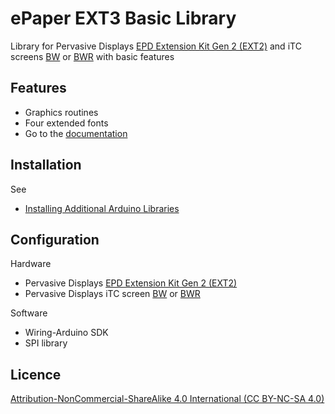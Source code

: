 # ePaper EXT3 Basic Library

Library for Pervasive Displays [EPD Extension Kit Gen 2 (EXT2)](https://www.pervasivedisplays.com/product/epd-extension-kit-gen-2-ext2/) and iTC screens [BW](https://www.pervasivedisplays.com/products/?_sft_etc_itc=itc&_sft_product_colour=black-white) or [BWR](https://www.pervasivedisplays.com/products/?_sft_etc_itc=itc&_sft_product_colour=black-white-red) with basic features

## Features

+ Graphics routines
+ Four extended fonts
+ Go to the [documentation](./docs/index/index.html)

## Installation

See 

+ [Installing Additional Arduino Libraries](https://www.arduino.cc/en/guide/libraries)

## Configuration

Hardware

* Pervasive Displays [EPD Extension Kit Gen 2 (EXT2)](https://www.pervasivedisplays.com/product/epd-extension-kit-gen-2-ext2/)
* Pervasive Displays iTC screen [BW](https://www.pervasivedisplays.com/products/?_sft_etc_itc=itc&_sft_product_colour=black-white) or [BWR](https://www.pervasivedisplays.com/products/?_sft_etc_itc=itc&_sft_product_colour=black-white-red)

Software

* Wiring-Arduino SDK
* SPI library


## Licence

[Attribution-NonCommercial-ShareAlike 4.0 International (CC BY-NC-SA 4.0)](./LICENSE.md)
